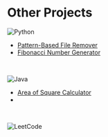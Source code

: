 # Other Projects

![Python](https://img.shields.io/badge/python-3670A0?style=for-the-badge&logo=python&logoColor=ffdd54)
- [Pattern-Based File Remover](https://github.com/m3mentomor1/Pattern-Based-File-Remover)
- [Fibonacci Number Generator](https://github.com/m3mentomor1/Fibonacci_Number_Generator)

<br>

![Java](https://img.shields.io/badge/java-%23ED8B00.svg?style=for-the-badge&logo=openjdk&logoColor=white)
- [Area of Square Calculator](https://github.com/m3mentomor1/Area_of_Square_Calculator)
- 

<br>

![LeetCode](https://img.shields.io/badge/LeetCode-000000?style=for-the-badge&logo=LeetCode&logoColor=#d16c06)

